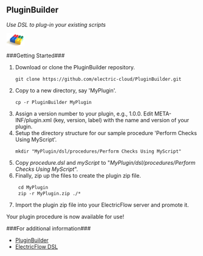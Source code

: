 ## PluginBuilder ##
*Use DSL to plug-in your existing scripts*

<img src="plugin-builder-logo.jpg" width="48">

###Getting Started###

 1. Download or clone the PluginBuilder repository.
    ```
	git clone https://github.com/electric-cloud/PluginBuilder.git
    ```
 2. Copy to a new directory, say 'MyPlugin'.
    ```
	cp -r PluginBuilder MyPlugin
    ```
 3. Assign a version number to your plugin, e.g., 1.0.0. Edit
    META-INF/plugin.xml (key, version, label) with the name and version
    of your plugin.    
 4. Setup the directory structure for our sample procedure 'Perform Checks Using MyScript'.
    ```
	mkdir "MyPlugin/dsl/procedures/Perform Checks Using MyScript"
    ```
 5. Copy *procedure.dsl* and *myScript* to "*MyPlugin/dsl/procedures/Perform Checks Using MyScript*". 
 6. Finally, zip up the files to create the plugin zip file.
    ```
	 cd MyPlugin
	 zip -r MyPlugin.zip ./*
    ```
 7. Import the plugin zip file into your ElectricFlow server and promote it.  
     
Your plugin procedure is now available for use!

###For additional information###

- [PluginBuilder][1]
- [ElectricFlow DSL][2]

[1]: https://github.com/electric-cloud/PluginBuilder
[2]: http://docs.electric-cloud.com/eflow_doc/7_0/API/HTML/APIflowHTML.htm#dsl/dslabout.htm 
